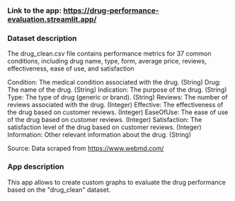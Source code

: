 ### Link to the app: https://drug-performance-evaluation.streamlit.app/

### Dataset description
The drug_clean.csv file contains performance metrics for 37 common conditions, including drug name, type, form, average price, reviews, effectiveness, ease of use, and satisfaction

Condition: The medical condition associated with the drug. (String) Drug: The name of the drug. (String) Indication: The purpose of the drug. (String) Type: The type of drug (generic or brand). (String) Reviews: The number of reviews associated with the drug. (Integer) Effective: The effectiveness of the drug based on customer reviews. (Integer) EaseOfUse: The ease of use of the drug based on customer reviews. (Integer) Satisfaction: The satisfaction level of the drug based on customer reviews. (Integer) Information: Other relevant information about the drug. (String)

Source: Data scraped from https://www.webmd.com/

### App description
This app allows to create custom graphs to evaluate the drug performance based on the "drug_clean" dataset.
